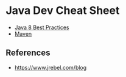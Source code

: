 # Java Dev Cheat Sheet

- [Java 8 Best Practices](zt_java8_best_practices.pdf)
- [Maven](./maven-cheat-sheet.pdf)

## References
- https://www.jrebel.com/blog
